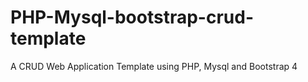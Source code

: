 # PHP-Mysql-bootstrap-crud-template
A CRUD Web Application Template using PHP, Mysql and Bootstrap 4 
